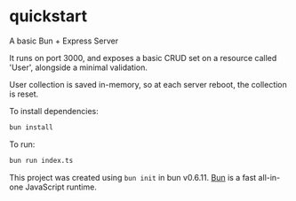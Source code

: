 # quickstart

A basic Bun + Express Server

It runs on port 3000, and exposes a basic CRUD set on a resource called 'User', alongside a minimal validation.

User collection is saved in-memory, so at each server reboot, the collection is reset.

To install dependencies:

```bash
bun install
```

To run:

```bash
bun run index.ts
```

This project was created using `bun init` in bun v0.6.11. [Bun](https://bun.sh) is a fast all-in-one JavaScript runtime.
